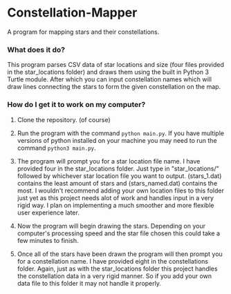 # Constellation-Mapper
A program for mapping stars and their constellations.

### What does it do?
This program parses CSV data of star locations and size (four files provided in the star_locations folder) and draws them using the built in Python 3 Turtle module. After which you can input constellation names which will draw lines connecting the stars to form the given constellation on the map.

### How do I get it to work on my computer?

1. Clone the repository. (of course)

2. Run the program with the command `python main.py`. If you have multiple versions of python installed on your machine you may need to run the command `python3 main.py`. 

3. The program will prompt you for a star location file name. I have provided four in the star_locations folder. Just type in "star_locations/" followed by whichever star location file you want to output. (stars_1.dat) contains the least amount of stars and (stars_named.dat) contains the most. I wouldn't recommend adding your own location files to this folder just yet as this project needs alot of work and handles input in a very rigid way. I plan on implementing a much smoother and more flexible user experience later.

4. Now the program will begin drawing the stars. Depending on your computer's processing speed and the star file chosen this could take a few minutes to finish.

5. Once all of the stars have been drawn the program will then prompt you for a constellation name. I have provided eight in the constellations folder. Again, just as with the star_locations folder this project handles the constellation data in a very rigid manner. So if you add your own data file to this folder it may not handle it properly.

